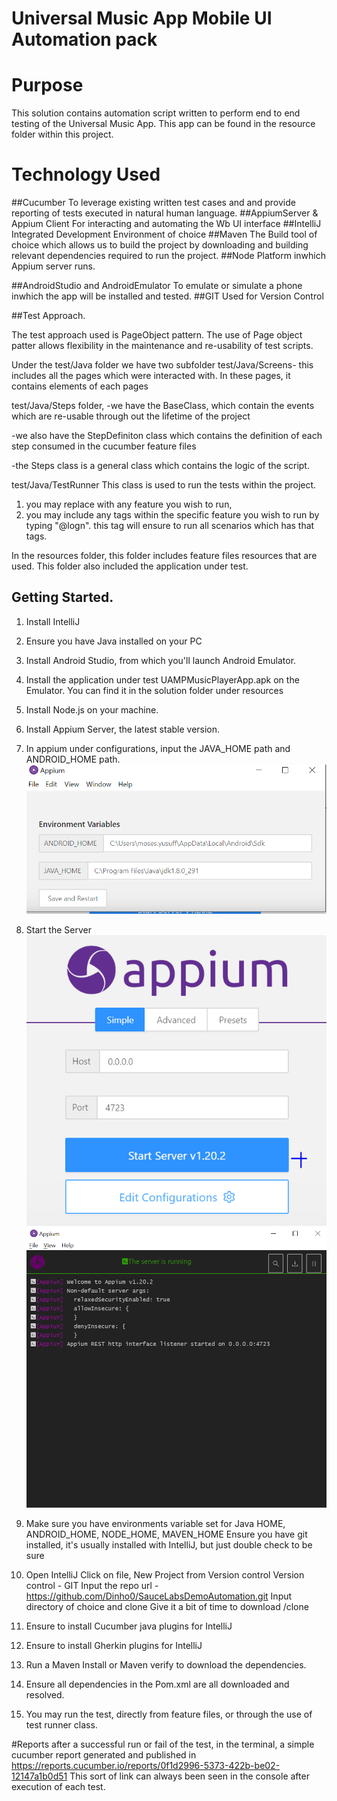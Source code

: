 # Universal Music App Mobile UI Automation pack

# Purpose
This solution contains automation script written to perform end to end testing of the Universal Music App.
This app can be found in the resource folder within this project.

# Technology Used 
##Cucumber
To leverage existing written test cases and
and provide reporting of tests executed in natural human language.
##AppiumServer & Appium Client
For interacting and automating the Wb UI interface
##IntelliJ
Integrated Development Environment of choice
##Maven
The Build tool of choice which allows us to build the project by downloading and building relevant 
dependencies required to run the project.
##Node
Platform inwhich Appium server runs.

##AndroidStudio and AndroidEmulator
To emulate or simulate a phone inwhich the app will be installed and tested.
##GIT
Used for Version Control

##Test Approach.

The test approach used is PageObject pattern. The use of Page object patter allows 
flexibility in the maintenance and re-usability of test scripts. 

Under the test/Java folder we have two subfolder
test/Java/Screens- this includes all the pages which were interacted with.
In these pages,  it contains elements of each pages

test/Java/Steps folder, 
-we have the BaseClass, which contain the events 
which are re-usable through out the lifetime of the project

-we also have the StepDefiniton class which contains the definition of each step
consumed in the cucumber feature files

-the Steps class is a general class which contains the logic of the script.

test/Java/TestRunner 
This class is used to run the tests within the project. 

1. you may replace with any feature you wish to run,
2. you may include any tags within the specific feature you wish to run by typing "@logn". this tag will ensure to run all scenarios which has that tags.

In the resources folder, this folder includes feature files resources that are used.
This folder also included the application under test.








## Getting Started.
1. Install IntelliJ
2. Ensure you have Java installed on your PC   
3. Install Android Studio, from which you'll launch Android Emulator.
4. Install the application under test UAMPMusicPlayerApp.apk on the Emulator. 
   You can find it in the solution folder under resources
5. Install Node.js on your machine.
6. Install Appium Server, the latest stable version.
7. In appium under configurations, input the JAVA_HOME path and ANDROID_HOME path.
   ![img.png](img.png)
   
8. Start the Server
![img_1.png](img_1.png)
   ![img_2.png](img_2.png)
9. Make sure you have environments variable set for Java HOME, ANDROID_HOME, NODE_HOME, MAVEN_HOME
   Ensure you have git installed, it's usually installed with IntelliJ, but just double check to be sure
10. Open IntelliJ
   Click on file, New Project from Version control
   Version control - GIT
   Input the repo url - https://github.com/Dinho0/SauceLabsDemoAutomation.git
   Input directory of choice and clone
   Give it a bit of time to download /clone
11. Ensure to install Cucumber java plugins for IntelliJ
12. Ensure to install Gherkin plugins for IntelliJ
13. Run a Maven Install or Maven verify to download the dependencies.
14. Ensure all dependencies in the Pom.xml are all downloaded and resolved.
15. You may run the test, directly from feature files, or through the use of test runner class.

#Reports
after a successful run or fail of the test, in the terminal, a simple cucumber report generated and published in https://reports.cucumber.io/reports/0f1d2996-5373-422b-be02-12147a1b0d51
This sort of link can always been seen in the console after execution of each test.



